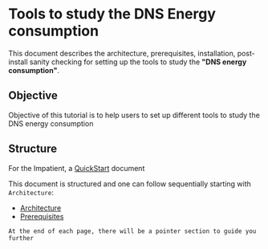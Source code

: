 # Tools to study the DNS Energy consumption

This document describes the architecture, prerequisites, installation, post-install sanity checking for setting up the tools to study the **"DNS energy consumption"**. 

## Objective 
Objective of this tutorial is to help users to set up different tools to study the DNS energy consumption

## Structure

For the Impatient, a [QuickStart] document 

This document is structured and one can follow sequentially starting with ``` Architecture ```:

 * [Architecture]
 * [Prerequisites]
 
 ``` At the end of each page, there will be a pointer section to guide you further ```

# 


[Architecture]: https://github.com/AFNIC/EcoDNS/blob/main/Architecture.md
[QuickStart]: https://github.com//AFNIC/EcoDNS/blob/main/QuickStart.md
[Prerequisites]: https://github.com/AFNIC/EcoDNS/blob/main/Prerequisites.md


